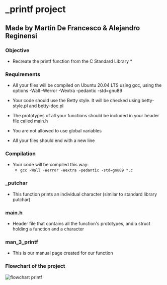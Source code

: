 # _printf project #

## Made by Martín De Francesco & Alejandro Reginensi ##

### Objective ###
* Recreate the printf function from the C Standard Library *

### Requirements ###
* All your files will be compiled on Ubuntu 20.04 LTS using gcc, using the options -Wall -Werror -Wextra -pedantic -std=gnu89

* Your code should use the Betty style. It will be checked using betty-style.pl and betty-doc.pl

* The prototypes of all your functions should be included in your header file called main.h

* You are not allowed to use global variables

* All your files should end with a new line

### Compilation ###
* Your code will be compiled this way:
	* `gcc -Wall -Werror -Wextra -pedantic -std=gnu89 *.c`

### _putchar ###
* This function prints an individual character (similar to standard library putchar)

### main.h ###
* Header file that contains all the function's prototypes, and a struct holding a function and a character

### man_3_printf ###
* This is our manual page created for our function

### Flowchart of the project ###
![flowchart printf](https://user-images.githubusercontent.com/98028527/158488084-87e9ca4f-f120-4c38-a9ff-fcdf6547236e.png)

